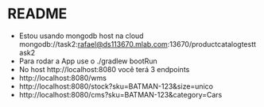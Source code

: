 # README

- Estou usando mongodb host na cloud mongodb://task2:rafael@ds113670.mlab.com:13670/productcatalogtesttask2
- Para rodar a App use o  ./gradlew bootRun
- No host http://localhost:8080 você terá 3 endpoints
- http://localhost:8080/wms
- http://localhost:8080/stock?sku=BATMAN-123&size=unico
- http://localhost:8080/cms?sku=BATMAN-123&category=Cars
